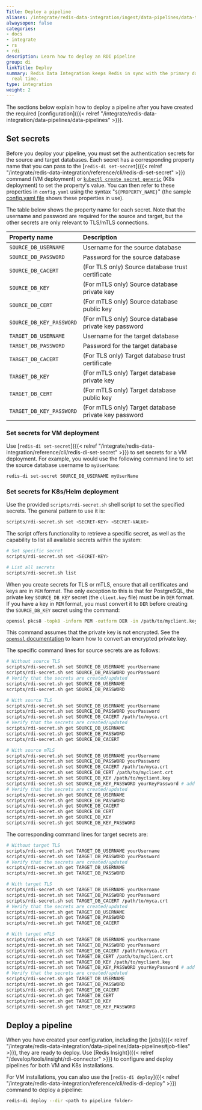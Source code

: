 ```yaml
---
Title: Deploy a pipeline
aliases: /integrate/redis-data-integration/ingest/data-pipelines/data-type-handling/
alwaysopen: false
categories:
- docs
- integrate
- rs
- rdi
description: Learn how to deploy an RDI pipeline
group: di
linkTitle: Deploy
summary: Redis Data Integration keeps Redis in sync with the primary database in near
  real time.
type: integration
weight: 2
---
```


The sections below explain how to deploy a pipeline after you have created the required
[configuration]({{< relref "/integrate/redis-data-integration/data-pipelines/data-pipelines" >}}).

## Set secrets

Before you deploy your pipeline, you must set the authentication secrets for the
source and target databases. Each secret has a corresponding property name that
you can pass to the
[`redis-di set-secret`]({{< relref "/integrate/redis-data-integration/reference/cli/redis-di-set-secret" >}})
command (VM deployment) or
[`kubectl create secret generic`](https://kubernetes.io/docs/reference/kubectl/generated/kubectl_create/kubectl_create_secret_generic/)
(K8s deployment) to set the property's value. You can then refer to these properties
in `config.yaml` using the syntax "`${PROPERTY_NAME}`"
(the sample [config.yaml file](#the-configyaml-file) shows these properties in use).

The table below shows the property name for each secret. Note that the
username and password are required for the source and target, but the other
secrets are only relevant to TLS/mTLS connections.

| Property name | Description |
| :-- | :-- |
| `SOURCE_DB_USERNAME` | Username for the source database |
| `SOURCE_DB_PASSWORD` | Password for the source database |
| `SOURCE_DB_CACERT` | (For TLS only) Source database trust certificate |
| `SOURCE_DB_KEY` | (For mTLS only) Source database private key |
| `SOURCE_DB_CERT` | (For mTLS only) Source database public key |
| `SOURCE_DB_KEY_PASSWORD` | (For mTLS only) Source database private key password |
| `TARGET_DB_USERNAME` | Username for the target database |
| `TARGET_DB_PASSWORD` | Password for the target database |
| `TARGET_DB_CACERT` | (For TLS only) Target database trust certificate |
| `TARGET_DB_KEY` | (For mTLS only) Target database private key |
| `TARGET_DB_CERT` | (For mTLS only) Target database public key |
| `TARGET_DB_KEY_PASSWORD` | (For mTLS only) Target database private key password |

### Set secrets for VM deployment

Use
[`redis-di set-secret`]({{< relref "/integrate/redis-data-integration/reference/cli/redis-di-set-secret" >}})
to set secrets for a VM deployment. For example, you would use the
following command line to set the source database username to `myUserName`:

```bash
redis-di set-secret SOURCE_DB_USERNAME myUserName
```

### Set secrets for K8s/Helm deployment
 
Use the provided `scripts/rdi-secret.sh` shell script to set the specified secrets. The general pattern to use it is:
```bash
scripts/rdi-secret.sh set <SECRET-KEY> <SECRET-VALUE>
```

The script offers functionality to retrieve a specific secret, as well as the capability to list all available secrets within the system:
```bash
# Set specific secret
scripts/rdi-secret.sh set <SECRET-KEY>

# List all secrets
scripts/rdi-secret.sh list
```

When you create secrets for TLS or mTLS, ensure that all certificates and keys are in `PEM` format. The only exception to this is that for PostgreSQL, the private key `SOURCE_DB_KEY` secret (the `client.key` file) must be in `DER` format. If you have a key in `PEM` format, you must convert it to `DER` before creating the `SOURCE_DB_KEY` secret using the command:

```bash
openssl pkcs8 -topk8 -inform PEM -outform DER -in /path/to/myclient.key -out /path/to/myclient.pk8 -nocrypt
```

This command assumes that the private key is not encrypted.  See the [`openssl` documentation](https://docs.openssl.org/master/) to learn how to convert an encrypted private key.
  
The specific command lines for source secrets are as follows:

```bash
# Without source TLS
scripts/rdi-secret.sh set SOURCE_DB_USERNAME yourUsername
scripts/rdi-secret.sh set SOURCE_DB_PASSWORD yourPassword
# Verify that the secrets are created/updated
scripts/rdi-secret.sh get SOURCE_DB_USERNAME
scripts/rdi-secret.sh get SOURCE_DB_PASSWORD

# With source TLS
scripts/rdi-secret.sh set SOURCE_DB_USERNAME yourUsername
scripts/rdi-secret.sh set SOURCE_DB_PASSWORD yourPassword
scripts/rdi-secret.sh set SOURCE_DB_CACERT /path/to/myca.crt
# Verify that the secrets are created/updated
scripts/rdi-secret.sh get SOURCE_DB_USERNAME
scripts/rdi-secret.sh get SOURCE_DB_PASSWORD
scripts/rdi-secret.sh get SOURCE_DB_CACERT

# With source mTLS
scripts/rdi-secret.sh set SOURCE_DB_USERNAME yourUsername
scripts/rdi-secret.sh set SOURCE_DB_PASSWORD yourPassword
scripts/rdi-secret.sh set SOURCE_DB_CACERT /path/to/myca.crt
scripts/rdi-secret.sh set SOURCE_DB_CERT /path/to/myclient.crt
scripts/rdi-secret.sh set SOURCE_DB_KEY /path/to/myclient.key
scripts/rdi-secret.sh set SOURCE_DB_KEY_PASSWORD yourKeyPassword # add this only if SOURCE_DB_KEY is password-protected
# Verify that the secrets are created/updated
scripts/rdi-secret.sh get SOURCE_DB_USERNAME
scripts/rdi-secret.sh get SOURCE_DB_PASSWORD
scripts/rdi-secret.sh get SOURCE_DB_CACERT
scripts/rdi-secret.sh get SOURCE_DB_CERT
scripts/rdi-secret.sh get SOURCE_DB_KEY
scripts/rdi-secret.sh get SOURCE_DB_KEY_PASSWORD
```

The corresponding command lines for target secrets are:

```bash
# Without target TLS
scripts/rdi-secret.sh set TARGET_DB_USERNAME yourUsername
scripts/rdi-secret.sh set TARGET_DB_PASSWORD yourPassword
# Verify that the secrets are created/updated
scripts/rdi-secret.sh get TARGET_DB_USERNAME
scripts/rdi-secret.sh get TARGET_DB_PASSWORD

# With target TLS
scripts/rdi-secret.sh set TARGET_DB_USERNAME yourUsername
scripts/rdi-secret.sh set TARGET_DB_PASSWORD yourPassword
scripts/rdi-secret.sh set TARGET_DB_CACERT /path/to/myca.crt
# Verify that the secrets are created/updated
scripts/rdi-secret.sh get TARGET_DB_USERNAME
scripts/rdi-secret.sh get TARGET_DB_PASSWORD
scripts/rdi-secret.sh get TARGET_DB_CACERT

# With target mTLS
scripts/rdi-secret.sh set TARGET_DB_USERNAME yourUsername
scripts/rdi-secret.sh set TARGET_DB_PASSWORD yourPassword
scripts/rdi-secret.sh set TARGET_DB_CACERT /path/to/myca.crt
scripts/rdi-secret.sh set TARGET_DB_CERT /path/to/myclient.crt
scripts/rdi-secret.sh set TARGET_DB_KEY /path/to/myclient.key
scripts/rdi-secret.sh set TARGET_DB_KEY_PASSWORD yourKeyPassword # add this only if TARGET_DB_KEY is password-protected
# Verify that the secrets are created/updated
scripts/rdi-secret.sh get TARGET_DB_USERNAME
scripts/rdi-secret.sh get TARGET_DB_PASSWORD
scripts/rdi-secret.sh get TARGET_DB_CACERT
scripts/rdi-secret.sh get TARGET_DB_CERT
scripts/rdi-secret.sh get TARGET_DB_KEY
scripts/rdi-secret.sh get TARGET_DB_KEY_PASSWORD
```

## Deploy a pipeline

When you have created your configuration, including the [jobs]({{< relref "/integrate/redis-data-integration/data-pipelines/data-pipelines#job-files" >}}), they are
ready to deploy. Use [Redis Insight]({{< relref "/develop/tools/insight/rdi-connector" >}})
to configure and deploy pipelines for both VM and K8s installations.

For VM installations, you can also use the
[`redis-di deploy`]({{< relref "/integrate/redis-data-integration/reference/cli/redis-di-deploy" >}})
command to deploy a pipeline:

```bash
redis-di deploy --dir <path to pipeline folder>
```


